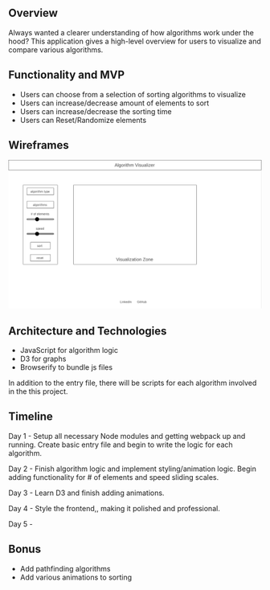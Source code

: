 ## Overview

Always wanted a clearer understanding of how algorithms work under the hood? This application gives a high-level overview for users to visualize and compare various algorithms.

## Functionality and MVP

* Users can choose from a selection of sorting algorithms to visualize
* Users can increase/decrease amount of elements to sort
* Users can increase/decrease the sorting time
* Users can Reset/Randomize elements

## Wireframes

![](./src/images/algorithm-visualizer.png)

## Architecture and Technologies

* JavaScript for algorithm logic
* D3 for graphs
* Browserify to bundle js files

In addition to the entry file, there will be scripts for each algorithm involved in the this project.

## Timeline

Day 1 - Setup all necessary Node modules and getting webpack up and running. Create basic entry file and begin to write the logic for each algorithm.

Day 2 - Finish algorithm logic and implement styling/animation logic. Begin adding functionality for # of elements and speed sliding scales.

Day 3 - Learn D3 and finish adding animations.

Day 4 - Style the frontend,, making it polished and professional.

Day 5 - 

## Bonus
* Add pathfinding algorithms
* Add various animations to sorting
